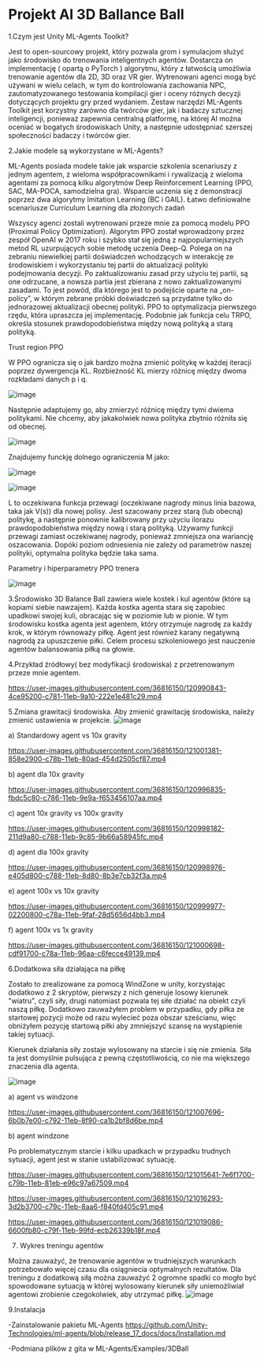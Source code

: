 # Projekt AI 3D Ballance Ball

1.Czym jest Unity ML-Agents Toolkit?
  
Jest to open-sourcowy projekt, który pozwala grom i symulacjom służyć jako środowisko do trenowania inteligentnych agentów.
  Dostarcza on implementację ( opartą o PyTorch ) algorytmu, który z łatwością  umożliwia trenowanie agentów dla 2D, 3D oraz VR
  gier. Wytrenowani agenci mogą  być używani w wielu celach, w tym do kontrolowania zachowania NPC, zautomatyzowanego testowania 
  kompilacji gier i oceny różnych decyzji dotyczących projektu gry przed wydaniem. Zestaw narzędzi ML-Agents Toolkit jest korzystny
  zarówno dla twórców gier, jak i badaczy sztucznej inteligencji, ponieważ zapewnia centralną platformę, na której AI można oceniać
  w bogatych środowiskach Unity, a następnie udostępniać szerszej społeczności badaczy i twórców gier.
 
2.Jakie modele są  wykorzystane w ML-Agents?

  ML-Agents posiada modele takie jak wsparcie szkolenia scenariuszy z jednym agentem, z wieloma współpracownikami i rywalizacją z wieloma agentami za pomocą kilku algorytmów Deep Reinforcement Learning (PPO, SAC, MA-POCA, samodzielna gra).  Wsparcie uczenia się z demonstracji poprzez dwa algorytmy Imitation Learning (BC i GAIL).
Łatwo definiowalne scenariusze Curriculum Learning dla złożonych zadań

Wszyscy agenci zostali wytrenowani przeze mnie za pomocą modelu PPO (Proximal Policy Optimization). Algorytm PPO został wprowadzony przez zespół OpenAI w 2017 roku i szybko stał się jedną z najpopularniejszych metod RL uzurpujących sobie metodę uczenia Deep-Q. Polega on na zebraniu niewielkiej partii doświadczeń wchodzących w interakcję ze środowiskiem i wykorzystaniu tej partii do aktualizacji polityki podejmowania decyzji. Po zaktualizowaniu zasad przy użyciu tej partii, są one odrzucane, a nowsza partia jest zbierana z nowo zaktualizowanymi zasadami. To jest powód, dla którego jest to podejście oparte na „on-policy”, w którym zebrane próbki doświadczeń są przydatne tylko do jednorazowej aktualizacji obecnej polityki.
PPO to optymalizacja pierwszego rzędu, która upraszcza jej implementację. Podobnie jak funkcja celu TRPO, określa stosunek prawdopodobieństwa między nową polityką a starą polityką.

Trust region PPO

 W PPO ogranicza się o jak bardzo można zmienić politykę w każdej iteracji poprzez dywergencja KL. Rozbieżność KL mierzy różnicę między dwoma rozkładami danych p i q.

![image](https://user-images.githubusercontent.com/36816150/121361302-73e88500-c935-11eb-8194-ce98194096d1.png)

Następnie adaptujemy go, aby zmierzyć różnicę między tymi dwiema politykami. Nie chcemy, aby jakakolwiek nowa polityka zbytnio różniła się od obecnej.

![image](https://user-images.githubusercontent.com/36816150/121361384-86fb5500-c935-11eb-87b4-99a9d917d4eb.png)

Znajdujemy funckję dolnego ograniczenia M jako:

![image](https://user-images.githubusercontent.com/36816150/121361980-09841480-c936-11eb-9c25-84089de132dd.png)

![image](https://user-images.githubusercontent.com/36816150/121362634-857e5c80-c936-11eb-9f70-e5bae2eba9c8.png)

L to oczekiwana funkcja przewagi (oczekiwane nagrody minus linia bazowa, taka jak V(s)) dla nowej polisy. Jest szacowany przez starą (lub obecną) politykę, a następnie ponownie kalibrowany przy użyciu ilorazu prawdopodobieństwa między nową i starą polityką. Używamy funkcji przewagi zamiast oczekiwanej nagrody, ponieważ zmniejsza ona wariancję oszacowania. Dopóki poziom odniesienia nie zależy od parametrów naszej polityki, optymalna polityka będzie taka sama.

Parametry i hiperparametry PPO trenera

![image](https://user-images.githubusercontent.com/36816150/121350900-7ba32c00-c92b-11eb-9300-c5ac4881d2c7.png)


3.Środowisko 3D Balance Ball zawiera wiele kostek i kul agentów (które są kopiami siebie nawzajem). Każda kostka agenta stara się zapobiec upadkowi swojej kuli, obracając się w poziomie lub w pionie. W tym środowisku kostka agenta jest agentem, który otrzymuje nagrodę za każdy krok, w którym równoważy piłkę. Agent jest również karany negatywną nagrodą za upuszczenie piłki. Celem procesu szkoleniowego jest nauczenie agentów balansowania piłką na głowie.
  
4.Przykład źródłowy( bez modyfikacji środowiska) z przetrenowanym przeze mnie agentem.

https://user-images.githubusercontent.com/36816150/120990843-4ce95200-c781-11eb-9a10-222e1e481c29.mp4

5.Zmiana grawitacji środowiska.
Aby zmienić grawitację środowiska, należy zmienić ustawienia w projekcie.
![image](https://user-images.githubusercontent.com/36816150/120994804-2200fd00-c785-11eb-99f2-27d0ef685907.png)

a) Standardowy agent vs 10x gravity


https://user-images.githubusercontent.com/36816150/121001381-858e2900-c78b-11eb-80ad-454d2505cf87.mp4


b) agent dla 10x gravity

https://user-images.githubusercontent.com/36816150/120996835-fbdc5c80-c786-11eb-9e9a-f653456107aa.mp4


c) agent 10x gravity vs 100x gravity

https://user-images.githubusercontent.com/36816150/120998182-211d9a80-c788-11eb-9c85-9b66a58945fc.mp4

d) agent dla 100x gravity

https://user-images.githubusercontent.com/36816150/120998976-e405d800-c788-11eb-8d80-8b3e7cb32f3a.mp4

e) agent 100x vs 10x gravity

https://user-images.githubusercontent.com/36816150/120999977-02200800-c78a-11eb-9faf-28d5656d4bb3.mp4


f) agent 100x vs 1x gravity


https://user-images.githubusercontent.com/36816150/121000698-cdf91700-c78a-11eb-96aa-c6fecce49139.mp4


6.Dodatkowa siła działająca na piłkę

Zostało to zrealizowane za pomocą WindZone w unity, korzystając dodatkowo z 2 skryptów, pierwszy z nich generuje losowy
kierunek "wiatru", czyli siły, drugi natomiast pozwala tej siłe działać na  obiekt czyli naszą piłkę. Dodatkowo zauważyłem problem
w przypadku, gdy piłka ze startowej pozycji może od razu wylecieć poza obszar sześcianu, więc obniżyłem pozycję startową piłki aby
zmniejszyć szansę na wystąpienie takiej sytuacji.

Kierunek działania siły zostaje wylosowany na starcie i się nie zmienia. Siła ta jest domyślnie pulsująca z pewną częstotliwością, co nie ma większego znaczenia dla agenta.

![image](https://user-images.githubusercontent.com/36816150/121003146-7a3bfd00-c78d-11eb-81af-868abc826323.png)


a) agent vs windzone


https://user-images.githubusercontent.com/36816150/121007696-6b0b7e00-c792-11eb-8f90-ca1b2bf8d6be.mp4

b) agent windzone

Po problematycznym starcie i kilku upadkach w przypadku trudnych sytuacji, agent jest w stanie ustabilizować sytuację.

https://user-images.githubusercontent.com/36816150/121015641-7e6f1700-c79b-11eb-81eb-e96c97a67509.mp4


https://user-images.githubusercontent.com/36816150/121016293-3d2b3700-c79c-11eb-8aa6-f840fd405c91.mp4


https://user-images.githubusercontent.com/36816150/121019086-6600fb80-c79f-11eb-99fd-ecb26339b18f.mp4



7. Wykres treningu agentów

Można zauważyć, że trenowanie agentów w trudniejszych warunkach potrzebowało więcej czasu dla osiągniecia optymalnych rezultatów.
Dla treningu z dodatkową siłą można zauważyć 2 ogromne spadki co mogło być spowodowane sytuacją w której wylosowany kierunek siły
uniemożliwiał agentowi zrobienie czegokolwiek, aby utrzymać piłkę.
![image](https://user-images.githubusercontent.com/36816150/121016648-ad39bd00-c79c-11eb-9365-f9dcc88068e2.png)

9.Instalacja

  -Zainstalowanie pakietu ML-Agents https://github.com/Unity-Technologies/ml-agents/blob/release_17_docs/docs/Installation.md

  -Podmiana plików z gita w ML-Agents/Examples/3DBall







